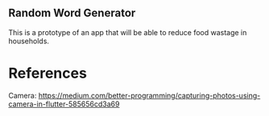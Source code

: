 ## Random Word Generator
This is a prototype of an app that will be able to reduce food wastage in households.

# References

Camera: https://medium.com/better-programming/capturing-photos-using-camera-in-flutter-585656cd3a69
